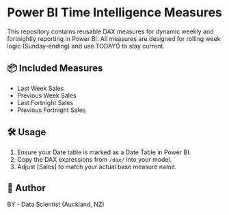 # Power BI Time Intelligence Measures

This repository contains reusable DAX measures for dynamic weekly and fortnightly reporting in Power BI.
All measures are designed for rolling week logic (Sunday-ending) and use TODAY() to stay current.

## 📦 Included Measures

- Last Week Sales
- Previous Week Sales
- Last Fortnight Sales
- Previous Fortnight Sales

## 🛠 Usage

1. Ensure your Date table is marked as a Date Table in Power BI.
2. Copy the DAX expressions from `/dax/` into your model.
3. Adjust [Sales] to match your actual base measure name.

## 🧠 Author

BY - Data Scientist (Auckland, NZ)
